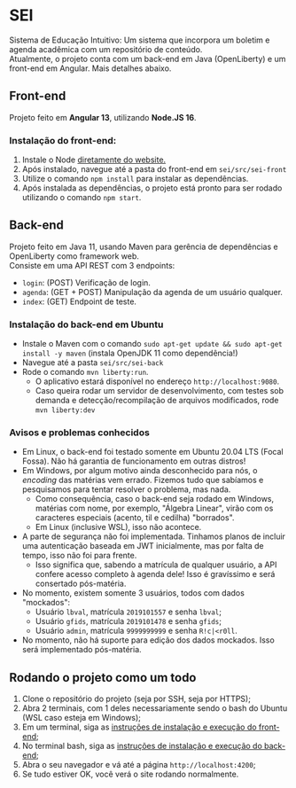 # SEI

Sistema de Educação Intuitivo: Um sistema que incorpora um boletim e agenda acadêmica com um repositório de conteúdo. \
Atualmente, o projeto conta com um back-end em Java (OpenLiberty) e um front-end em Angular. Mais detalhes abaixo.

## Front-end
Projeto feito em **Angular 13**, utilizando **Node.JS 16**.

### Instalação do front-end: 
1. Instale o Node [diretamente do website.](https://nodejs.org/pt-br/download/)
2. Após instalado, navegue até a pasta do front-end em `sei/src/sei-front`
3. Utilize o comando `npm install` para instalar as dependências.
4. Após instalada as dependências, o projeto está pronto para ser rodado utilizando o comando `npm start`.

## Back-end
Projeto feito em Java 11, usando Maven para gerência de dependências e OpenLiberty como framework web. \
Consiste em uma API REST com 3 endpoints:

- `login`: (POST) Verificação de login.
- `agenda`: (GET + POST) Manipulação da agenda de um usuário qualquer.
- `index`: (GET) Endpoint de teste.

### Instalação do back-end em Ubuntu
- Instale o Maven com o comando `sudo apt-get update && sudo apt-get install -y maven` (instala OpenJDK 11 como dependência!)
- Navegue até a pasta `sei/src/sei-back`
- Rode o comando `mvn liberty:run`.
  - O aplicativo estará disponível no endereço `http://localhost:9080`.
  - Caso queira rodar um servidor de desenvolvimento, com testes sob demanda e detecção/recompilação de arquivos modificados, rode `mvn liberty:dev`

### Avisos e problemas conhecidos
- Em Linux, o back-end foi testado somente em Ubuntu 20.04 LTS (Focal Fossa). Não há garantia de funcionamento em outras distros!
- Em Windows, por algum motivo ainda desconhecido para nós, o _encoding_ das matérias vem errado. Fizemos tudo que sabíamos e pesquisamos para tentar resolver o problema, mas nada.
  - Como consequência, caso o back-end seja rodado em Windows, matérias com nome, por exemplo, "Álgebra Linear", virão com os caracteres especiais (acento, til e cedilha) "borrados".
  - Em Linux (inclusive WSL), isso não acontece.
- A parte de segurança não foi implementada. Tinhamos planos de incluir uma autenticação baseada em JWT inicialmente, mas por falta de tempo, isso não foi para frente.
  - Isso significa que, sabendo a matrícula de qualquer usuário, a API confere acesso completo à agenda dele! Isso é gravíssimo e será consertado pós-matéria.
- No momento, existem somente 3 usuários, todos com dados "mockados":
  - Usuário `lbval`, matrícula `2019101557` e senha `lbval`;
  - Usuário `gfids`, matrícula `2019101478` e senha `gfids`;
  - Usuário `admin`, matrícula `9999999999` e senha `R!c|<r0ll`.
- No momento, não há suporte para edição dos dados mockados. Isso será implementado pós-matéria.


## Rodando o projeto como um todo
1. Clone o repositório do projeto (seja por SSH, seja por HTTPS);
2. Abra 2 terminais, com 1 deles necessariamente sendo o bash do Ubuntu (WSL caso esteja em Windows);
3. Em um terminal, siga as [instruções de instalação e execução do front-end](#instalacao-do-front-end);
4. No terminal bash, siga as [instruções de instalação e execução do back-end](#instalacao-do-back-end-em-ubuntu);
5. Abra o seu navegador e vá até a página `http://localhost:4200`;
6. Se tudo estiver OK, você verá o site rodando normalmente.